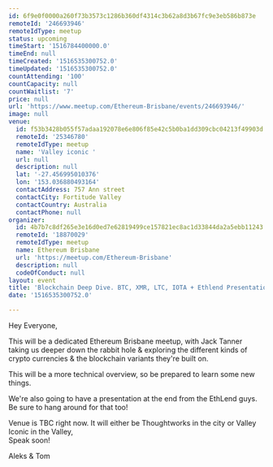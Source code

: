 ```yaml
---
id: 6f9e0f0000a260f73b3573c1286b360df4314c3b62a8d3b67fc9e3eb586b873e
remoteId: '246693946'
remoteIdType: meetup
status: upcoming
timeStart: '1516784400000.0'
timeEnd: null
timeCreated: '1516535300752.0'
timeUpdated: '1516535300752.0'
countAttending: '100'
countCapacity: null
countWaitlist: '7'
price: null
url: 'https://www.meetup.com/Ethereum-Brisbane/events/246693946/'
image: null
venue:
  id: f53b3428b055f57adaa192078e6e806f85e42c5b0ba1dd309cbc04213f49903d
  remoteId: '25346780'
  remoteIdType: meetup
  name: 'Valley iconic '
  url: null
  description: null
  lat: '-27.456995010376'
  lon: '153.036880493164'
  contactAddress: 757 Ann street
  contactCity: Fortitude Valley
  contactCountry: Australia
  contactPhone: null
organizer:
  id: 4b7b7c8df265e3e16d0ed7e62819499ce157821ec8ac1d33844da2a5ebb11243
  remoteId: '18870029'
  remoteIdType: meetup
  name: Ethereum Brisbane
  url: 'https://meetup.com/Ethereum-Brisbane'
  description: null
  codeOfConduct: null
layout: event
title: 'Blockchain Deep Dive. BTC, XMR, LTC, IOTA + Ethlend Presentation'
date: '1516535300752.0'

---
```

<p>Hey Everyone,</p> <p>This will be a dedicated Ethereum Brisbane meetup, with Jack Tanner taking us deeper down the rabbit hole &amp; exploring the different kinds of crypto currencies &amp; the blockchain variants they're built on.</p> <p>This will be a more technical overview, so be prepared to learn some new things.</p> <p>We're also going to have a presentation at the end from the EthLend guys.<br/>Be sure to hang around for that too!</p> <p>Venue is TBC right now. It will either be Thoughtworks in the city or Valley Iconic in the Valley,<br/>Speak soon!</p> <p>Aleks &amp; Tom</p> 
